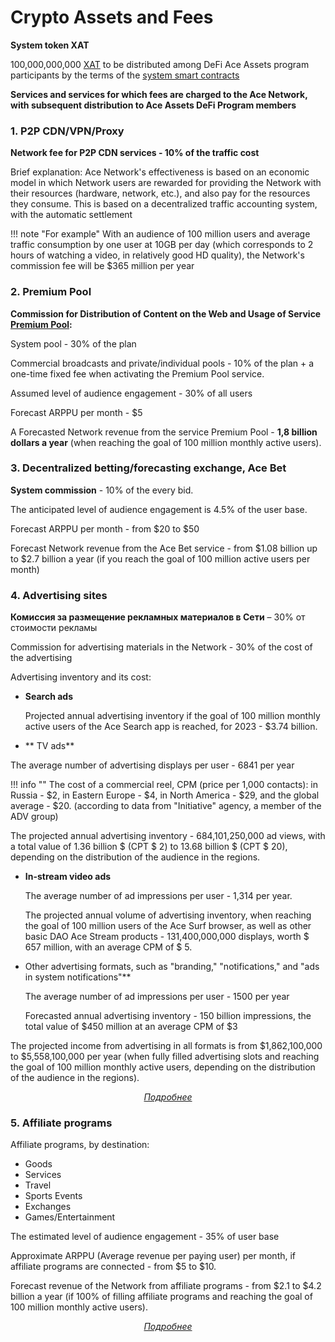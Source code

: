 # Crypto Assets and Fees

<div id="popup-container" style="display: none;">
    <div id="popup-overlay"></div>
    <div id="popup-content"></div>
    <div id="popup-close">
        <img src="{{ assets_root }}/images/close.png" />
    </div>
</div>



**System token XAT**

100,000,000,000 [XAT][1] to be distributed among DeFi Ace Assets program participants by the terms of the [system smart contracts][2]

**Services and services for which fees are charged to the Ace Network, with subsequent distribution to Ace Assets DeFi Program members**


### 1. P2P CDN/VPN/Proxy

**Network fee for P2P CDN services - 10% of the traffic cost**

Brief explanation: Ace Network's effectiveness is based on an economic model in which Network users are rewarded for providing the Network with their resources (hardware, network, etc.), and also pay for the resources they consume. This is based on a decentralized traffic accounting system, with the automatic settlement

!!! note "For example"
    With an audience of 100 million users and average traffic consumption by one user at 10GB per day (which corresponds to 2 hours of watching a video, in relatively good HD quality), the Network's commission fee will be $365 million per year


### 2. Premium Pool

**Commission for Distribution of Content on the Web and Usage of Service [Premium Pool][3]:**

System pool - 30% of the plan

Commercial broadcasts and private/individual pools - 10% of the plan + a one-time fixed fee when activating the Premium Pool service.

Assumed level of audience engagement - 30% of all users

Forecast ARPPU per month - $5

A Forecasted Network revenue from the service Premium Pool - **1,8 billion dollars a year** (when reaching the goal of 100 million monthly active users).

### 3. Decentralized betting/forecasting exchange, Ace Bet

**System commission** - 10% of the every bid.

The anticipated level of audience engagement is 4.5% of the user base.

Forecast ARPPU per month - from $20 to $50

Forecast Network revenue from the Ace Bet service - from $1.08 billion up to $2.7 billion a year (if you reach the goal of 100 million active users per month)


### 4. Advertising sites

**Комиссия за размещение рекламных материалов в Сети** – 30% от стоимости рекламы

Commission for advertising materials in the Network - 30% of the cost of the advertising

Advertising inventory and its cost:

- **Search  ads**

    Projected annual advertising inventory if the goal of 100 million monthly active users of the Ace Search app is reached, for 2023 - $3.74 billion.

- ** TV ads**

The average number of advertising displays per user - 6841 per year

!!! info ""
    The cost of a commercial reel, CPM (price per 1,000 contacts): in Russia - $2, in Eastern Europe - $4, in North America - $29, and the global average - $20. (according to data from "Initiative" agency, a member of the ADV group)


The projected annual advertising inventory - 684,101,250,000 ad views, with a total value of 1.36 billion $ (CPT $ 2) to 13.68 billion $ (CPT $ 20), depending on the distribution of the audience in the regions.

- **In-stream video ads**

  The average number of ad impressions per user - 1,314 per year.

  The projected annual volume of advertising inventory, when reaching the goal of 100 million users of the Ace Surf browser, as well as other basic DAO Ace Stream products - 131,400,000,000 displays, worth $ 657 million, with an average CPM of $ 5.

- Other advertising formats, such as "branding," "notifications," and "ads in system notifications"**

  The average number of ad impressions per user - 1500 per year

  Forecasted annual advertising inventory - 150 billion impressions, the total value of $450 million at an average CPM of $3


The projected income from advertising in all formats is from $1,862,100,000 to $5,558,100,000 per year (when fully filled advertising slots and reaching the goal of 100 million monthly active users, depending on the distribution of the audience in the regions).

<p style="text-align: center">
    <em>
        <a class="md-button mdx-button--transparent-light open-popup" data-url="../popup/ads" href="#">
            Подробнее
        </a>
    </em>
</p>


### 5. Affiliate programs

Affiliate programs, by destination:

- Goods
- Services
- Travel
- Sports Events
- Exchanges
- Games/Entertainment

The estimated level of audience engagement - 35% of user base

Approximate ARPPU (Average revenue per paying user) per month, if affiliate programs are connected - from $5 to $10.

Forecast revenue of the Network from affiliate programs - from $2.1 to $4.2 billion a year (if 100% of filling affiliate programs and reaching the goal of 100 million monthly active users).

<p style="text-align: center">
    <em>
        <a class="md-button mdx-button--transparent-light open-popup" data-url="../popup/partnership" href="#">
            Подробнее
        </a>
    </em>
</p>

[1]: ../system-tokens/ace-token.md
[2]: ../glossary/system-smart-contracts.md
[3]: ../services/premium-pool.md
[4]: dao-acestream.md#14
[5]: dao-acestream.md#15-dao-ace-stream
